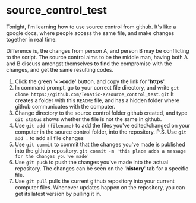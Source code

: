 # source_control_test
Tonight, I'm learning how to use source control from github.
It's like a google docs, where people access the same file, and make changes together in real time.

Difference is, the changes from person A, and person B may be conflicting to the script. The source control aims to be the middle man, having both A and B discuss amongst themselves to find the compromise with the changes, and get the same resulting codes.


1. Click the green '**<>code**' button, and copy the link for '**https**'.
2. In command prompt, go to your correct file directory, and write `git clone https://github.com/Tenatic-X/source_control_test.git` It creates a folder with this `README` file, and has a hidden folder where github communicates with the computer.
3. Change directory to the source control folder github created, and type `git status` shows whether the file is not the same in github.
4. Use `git add (filename)` to add the files you've edited/changed on your computer in the source control folder, into the repository. P.S. Use `git add .` to add all file changes
5. Use `git commit` to commit that the changes you've made is published into the github repository. `git commit -m 'this place adds a message for the changes you've made'`
6. Use `git push` to push the changes you've made into the actual repository. The changes can be seen on the '**history**' tab for a specific file.
7. Use `git pull` pulls the current github repository into your current computer files. Whenever updates happen on the repository, you can get its latest version by pulling it in.
